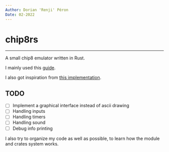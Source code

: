 ```yaml
---
Author: Dorian 'Renji' Péron
Date: 02-2022
---
```

# chip8rs

---

A small chip8 emulator written in Rust.

I mainly used this [guide](https://tobiasvl.github.io/blog/write-a-chip-8-emulator/).

I also got inspiration from [this implementation](https://github.com/Clotildelevou/CHIP8-emulator).

## TODO

- [ ] Implement a graphical interface instead of ascii drawing
- [ ] Handling inputs
- [ ] Handling timers
- [ ] Handling sound
- [ ] Debug info printing

I also try to organize my code as well as possible, to learn how the module and crates system works.
